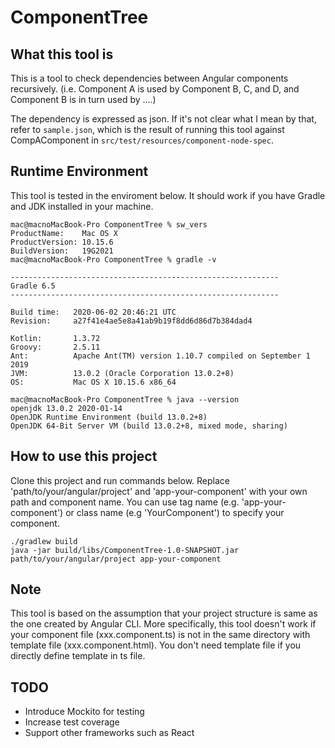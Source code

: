 # ComponentTree

## What this tool is

This is a tool to check dependencies between Angular components recursively. (i.e. Component A is used by Component B, C, and D, and Component B is in turn used by ....)

The dependency is expressed as json. If it's not clear what I mean by that, refer to `sample.json`, which is the result of running this tool against CompAComponent in `src/test/resources/component-node-spec`.

## Runtime Environment

This tool is tested in the enviroment below. It should work if you have Gradle and JDK installed in your machine.

```terminal
mac@macnoMacBook-Pro ComponentTree % sw_vers
ProductName:    Mac OS X
ProductVersion: 10.15.6
BuildVersion:   19G2021
mac@macnoMacBook-Pro ComponentTree % gradle -v

------------------------------------------------------------
Gradle 6.5
------------------------------------------------------------

Build time:   2020-06-02 20:46:21 UTC
Revision:     a27f41e4ae5e8a41ab9b19f8dd6d86d7b384dad4

Kotlin:       1.3.72
Groovy:       2.5.11
Ant:          Apache Ant(TM) version 1.10.7 compiled on September 1 2019
JVM:          13.0.2 (Oracle Corporation 13.0.2+8)
OS:           Mac OS X 10.15.6 x86_64

mac@macnoMacBook-Pro ComponentTree % java --version
openjdk 13.0.2 2020-01-14
OpenJDK Runtime Environment (build 13.0.2+8)
OpenJDK 64-Bit Server VM (build 13.0.2+8, mixed mode, sharing)
```

## How to use this project

Clone this project and run commands below.
Replace 'path/to/your/angular/project' and 'app-your-component' with your own path and component name.
You can use tag name (e.g. 'app-your-component') or class name (e.g 'YourComponent') to specify your component.

```terminal
./gradlew build
java -jar build/libs/ComponentTree-1.0-SNAPSHOT.jar path/to/your/angular/project app-your-component
```

## Note

This tool is based on the assumption that your project structure is same as the one created by Angular CLI. More specifically, this tool doesn't work if your component file (xxx.component.ts) is not in the same directory with template file (xxx.component.html). You don't need template file if you directly define template in ts file.

## TODO

- Introduce Mockito for testing
- Increase test coverage
- Support other frameworks such as React
